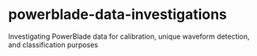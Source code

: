 # powerblade-data-investigations
Investigating PowerBlade data for calibration, unique waveform detection, and classification purposes
